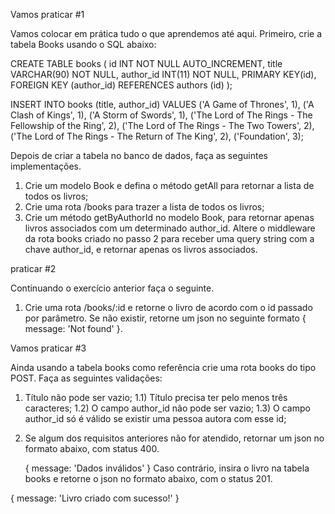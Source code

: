 Vamos praticar #1

Vamos colocar em prática tudo o que aprendemos até aqui. Primeiro, crie a tabela Books usando o SQL abaixo:

CREATE TABLE books (
	id INT NOT NULL AUTO_INCREMENT,
	title VARCHAR(90) NOT NULL,
	author_id INT(11) NOT NULL,
	PRIMARY KEY(id),
	FOREIGN KEY (author_id) REFERENCES authors (id)
);

INSERT INTO books (title, author_id)
VALUES
	('A Game of Thrones', 1),
	('A Clash of Kings', 1),
	('A Storm of Swords', 1),
	('The Lord of The Rings - The Fellowship of the Ring', 2),
	('The Lord of The Rings - The Two Towers', 2),
	('The Lord of The Rings - The Return of The King', 2),
	('Foundation', 3);


Depois de criar a tabela no banco de dados, faça as seguintes implementações.

1) Crie um modelo Book e defina o método getAll para retornar a lista de todos os livros;
2) Crie uma rota /books para trazer a lista de todos os livros;
3) Crie um método getByAuthorId no modelo Book, para retornar apenas livros associados com um determinado author_id. Altere o middleware da rota books criado no passo 2 para receber uma query string com a chave author_id, e retornar apenas os livros associados.


praticar #2

Continuando o exercício anterior faça o seguinte.

1) Crie uma rota /books/:id e retorne o livro de acordo com o id passado por parâmetro. Se não existir, retorne um json no seguinte formato { message: 'Not found' }.
   

Vamos praticar #3

Ainda usando a tabela books como referência crie uma rota books do tipo POST. Faça as seguintes validações:

1) Título não pode ser vazio;
1.1) Título precisa ter pelo menos três caracteres;
1.2) O campo author_id não pode ser vazio;
1.3) O campo author_id só é válido se existir uma pessoa autora com esse id;

2) Se algum dos requisitos anteriores não for atendido, retornar um json no formato abaixo, com status 400.
   
   {
	message: 'Dados inválidos'
}
 Caso contrário, insira o livro na tabela books e retorne o json no formato abaixo, com o status 201.

{
	message: 'Livro criado com sucesso!'
}
